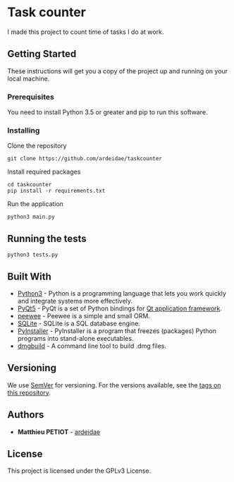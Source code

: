 # Task counter

I made this project to count time of tasks I do at work.

## Getting Started

These instructions will get you a copy of the project up and running on your local machine.

### Prerequisites

You need to install Python 3.5 or greater and pip to run this software.

### Installing

Clone the repository

```
git clone https://github.com/ardeidae/taskcounter
```

Install required packages

```
cd taskcounter
pip install -r requirements.txt
```

Run the application

```
python3 main.py
```

## Running the tests

```
python3 tests.py
```

## Built With

* [Python3](https://www.python.org/) - Python is a programming language that lets you work quickly and integrate systems more effectively.
* [PyQt5](https://www.riverbankcomputing.com/software/pyqt/intro) - PyQt is a set of Python bindings for [Qt application framework](https://www.qt.io/).
* [peewee](http://peewee.readthedocs.io/en/latest/) - Peewee is a simple and small ORM.
* [SQLite](https://www.sqlite.org/) - SQLite is a SQL database engine.
* [PyInstaller](http://www.pyinstaller.org/) - PyInstaller is a program that freezes (packages) Python programs into stand-alone executables.
* [dmgbuild](http://dmgbuild.readthedocs.io/) - A command line tool to build .dmg files.

## Versioning

We use [SemVer](http://semver.org/) for versioning. For the versions available, see the [tags on this repository](https://github.com/ardeidae/taskcounter/tags).

## Authors

* **Matthieu PETIOT** - [ardeidae](https://github.com/ardeidae)

## License

This project is licensed under the GPLv3 License.
